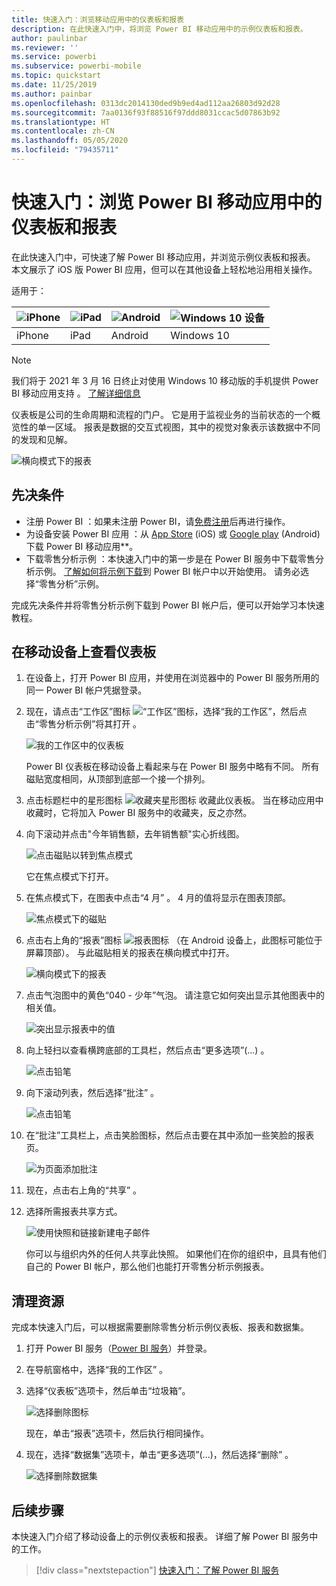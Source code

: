 ```yaml
---
title: 快速入门：浏览移动应用中的仪表板和报表
description: 在此快速入门中，将浏览 Power BI 移动应用中的示例仪表板和报表。
author: paulinbar
ms.reviewer: ''
ms.service: powerbi
ms.subservice: powerbi-mobile
ms.topic: quickstart
ms.date: 11/25/2019
ms.author: painbar
ms.openlocfilehash: 0313dc2014130ded9b9ed4ad112aa26803d92d28
ms.sourcegitcommit: 7aa0136f93f88516f97ddd8031ccac5d07863b92
ms.translationtype: HT
ms.contentlocale: zh-CN
ms.lasthandoff: 05/05/2020
ms.locfileid: "79435711"
---
```

# <a name="quickstart-explore-dashboards-and-reports-in-the-power-bi-mobile-apps"></a>快速入门：浏览 Power BI 移动应用中的仪表板和报表
在此快速入门中，可快速了解 Power BI 移动应用，并浏览示例仪表板和报表。 本文展示了 iOS 版 Power BI 应用，但可以在其他设备上轻松地沿用相关操作。

适用于：

| ![iPhone](./media/mobile-apps-quickstart-view-dashboard-report/iphone-logo-30-px.png) | ![iPad](./media/mobile-apps-quickstart-view-dashboard-report/ipad-logo-30-px.png) | ![Android](./media/mobile-apps-quickstart-view-dashboard-report/android-logo-30-px.png) | ![Windows 10 设备](./media/mobile-apps-quickstart-view-dashboard-report/win-10-logo-30-px.png) |
|:--- |:--- |:--- |:--- |
| iPhone | iPad | Android | Windows 10 |

>[!NOTE]
>我们将于 2021 年 3 月 16 日终止对使用 Windows 10 移动版的手机提供 Power BI 移动应用支持  。 [了解详细信息](https://go.microsoft.com/fwlink/?linkid=2121400)

仪表板是公司的生命周期和流程的门户。 它是用于监视业务的当前状态的一个概览性的单一区域。 报表是数据的交互式视图，其中的视觉对象表示该数据中不同的发现和见解。 

![横向模式下的报表](././media/mobile-apps-quickstart-view-dashboard-report/power-bi-android-quickstart-report.png)

## <a name="prerequisites"></a>先决条件

* 注册 Power BI  ：如果未注册 Power BI，请[免费注册](https://app.powerbi.com/signupredirect?pbi_source=web)后再进行操作。
* 为设备安装 Power BI 应用  ：从 [App Store](https://apps.apple.com/app/microsoft-power-bi/id929738808) (iOS) 或 [Google play](https://play.google.com/store/apps/details?id=com.microsoft.powerbim&amp;amp;clcid=0x409) (Android) 下载 Power BI 移动应用**。
* 下载零售分析示例  ：本快速入门中的第一步是在 Power BI 服务中下载零售分析示例。 [了解如何将示例下载](./mobile-apps-download-samples.md)到 Power BI 帐户中以开始使用。 请务必选择“零售分析”示例。

完成先决条件并将零售分析示例下载到 Power BI 帐户后，便可以开始学习本快速教程。

## <a name="view-a-dashboard-on-your-mobile-device"></a>在移动设备上查看仪表板
1. 在设备上，打开 Power BI 应用，并使用在浏览器中的 Power BI 服务所用的同一 Power BI 帐户凭据登录。
 
1. 现在，请点击“工作区”图标 ![“工作区”图标](./media/mobile-apps-quickstart-view-dashboard-report/power-bi-iphone-workspaces-button.png)，选择“我的工作区”，然后点击“零售分析示例”将其打开   。

    ![我的工作区中的仪表板](./media/mobile-apps-quickstart-view-dashboard-report/power-bi-android-quickstart-dashboard.png)
   
    Power BI 仪表板在移动设备上看起来与在 Power BI 服务中略有不同。 所有磁贴宽度相同，从顶部到底部一个接一个排列。

5. 点击标题栏中的星形图标 ![收藏夹星形图标](./media/mobile-apps-quickstart-view-dashboard-report/power-bi-android-quickstart-favorite-icon.png) 收藏此仪表板。 当在移动应用中收藏时，它将加入 Power BI 服务中的收藏夹，反之亦然。

6. 向下滚动并点击"今年销售额，去年销售额"实心折线图。

    ![点击磁贴以转到焦点模式](./media/mobile-apps-quickstart-view-dashboard-report/power-bi-android-quickstart-tap-tile-fave.png)

    它在焦点模式下打开。

7. 在焦点模式下，在图表中点击“4 月”  。 4 月的值将显示在图表顶部。

    ![焦点模式下的磁贴](./media/mobile-apps-quickstart-view-dashboard-report/power-bi-android-quickstart-tile-focus.png)

8. 点击右上角的“报表”图标 ![报表图标](./media/mobile-apps-quickstart-view-dashboard-report/power-bi-android-quickstart-report-icon.png) （在 Android 设备上，此图标可能位于屏幕顶部）。 与此磁贴相关的报表在横向模式中打开。

    ![横向模式下的报表](././media/mobile-apps-quickstart-view-dashboard-report/power-bi-android-quickstart-report.png)

9. 点击气泡图中的黄色“040 - 少年”气泡。 请注意它如何突出显示其他图表中的相关值。 

    ![突出显示报表中的值](./media/mobile-apps-quickstart-view-dashboard-report/power-bi-android-quickstart-cross-highlight.png)

10. 向上轻扫以查看横跨底部的工具栏，然后点击“更多选项”(...)  。

    ![点击铅笔](./media/mobile-apps-quickstart-view-dashboard-report/power-bi-android-quickstart-tap-pencil.png)


11. 向下滚动列表，然后选择“批注”  。

    ![点击铅笔](./media/mobile-apps-quickstart-view-dashboard-report/power-bi-android-quickstart-tap-pencil2.png)

12. 在“批注”工具栏上，点击笑脸图标，然后点击要在其中添加一些笑脸的报表页。
 
    ![为页面添加批注](./media/mobile-apps-quickstart-view-dashboard-report/power-bi-android-quickstart-annotate.png)

13. 现在，点击右上角的“共享”  。

14. 选择所需报表共享方式。  

    ![使用快照和链接新建电子邮件](./media/mobile-apps-quickstart-view-dashboard-report/power-bi-android-quickstart-send-snapshot.png)

    你可以与组织内外的任何人共享此快照。 如果他们在你的组织中，且具有他们自己的 Power BI 帐户，那么他们也能打开零售分析示例报表。

## <a name="clean-up-resources"></a>清理资源

完成本快速入门后，可以根据需要删除零售分析示例仪表板、报表和数据集。

1. 打开 Power BI 服务（[Power BI 服务](https://app.powerbi.com)）并登录。

2. 在导航窗格中，选择“我的工作区”  。

3. 选择“仪表板”选项卡，然后单击“垃圾箱”。

    ![选择删除图标](./media/mobile-apps-quickstart-view-dashboard-report/power-bi-android-quickstart-delete-retail.png)

    现在，单击“报表”选项卡，然后执行相同操作。

4. 现在，选择“数据集”选项卡，单击“更多选项”(...)，然后选择“删除”   。 


    ![选择删除数据集](./media/mobile-apps-quickstart-view-dashboard-report/power-bi-android-quickstart-delete-retail-datasets.png)

## <a name="next-steps"></a>后续步骤

本快速入门介绍了移动设备上的示例仪表板和报表。 详细了解 Power BI 服务中的工作。 

> [!div class="nextstepaction"]
> [快速入门：了解 Power BI 服务](../end-user-experience.md)

